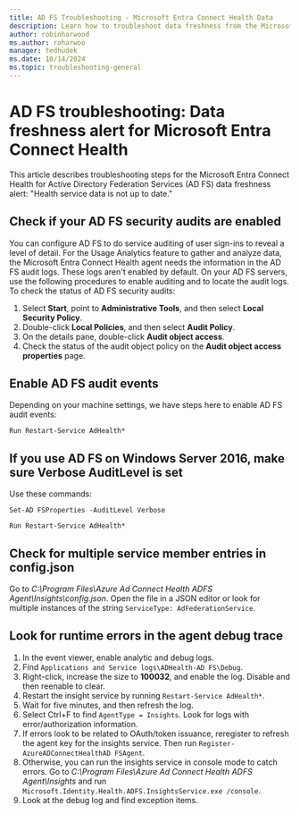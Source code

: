```yaml
---
title: AD FS Troubleshooting - Microsoft Entra Connect Health Data
description: Learn how to troubleshoot data freshness from the Microsoft Entra Connect Health agent for Active Directory Federation Services.
author: robinharwood
ms.author: roharwoo
manager: tedhudek
ms.date: 10/14/2024
ms.topic: troubleshooting-general
---
```


# AD FS troubleshooting: Data freshness alert for Microsoft Entra Connect Health

This article describes troubleshooting steps for the Microsoft Entra Connect Health for Active Directory Federation Services (AD FS) data freshness alert: "Health service data is not up to date."

## Check if your AD FS security audits are enabled

You can configure AD FS to do service auditing of user sign-ins to reveal a level of detail. For the Usage Analytics feature to gather and analyze data, the Microsoft Entra Connect Health agent needs the information in the AD FS audit logs. These logs aren't enabled by default. On your AD FS servers, use the following procedures to enable auditing and to locate the audit logs. To check the status of AD FS security audits:

 1. Select **Start**, point to **Administrative Tools**, and then select **Local Security Policy**.
 1. Double-click **Local Policies**, and then select **Audit Policy**.
 1. On the details pane, double-click **Audit object access**.
 1. Check the status of the audit object policy on the **Audit object access properties** page.

## Enable AD FS audit events

Depending on your machine settings, we have steps here to enable AD FS audit events:

`Run Restart-Service AdHealth*`

## If you use AD FS on Windows Server 2016, make sure Verbose AuditLevel is set

Use these commands:

`Set-AD FSProperties -AuditLevel Verbose`

`Run Restart-Service AdHealth*`

## Check for multiple service member entries in config.json

Go to *C:\Program Files\Azure Ad Connect Health ADFS Agent\Insights\config.json*.
Open the file in a JSON editor or look for multiple instances of the string `ServiceType: AdFederationService`.

## Look for runtime errors in the agent debug trace

 1. In the event viewer, enable analytic and debug logs.
 1. Find `Applications and Service logs\ADHealth-AD FS\Debug`.
 1. Right-click, increase the size to **100032**, and enable the log. Disable and then reenable to clear.
 1. Restart the insight service by running `Restart-Service AdHealth*`.
 1. Wait for five minutes, and then refresh the log.
 1. Select Ctrl+F to find `AgentType = Insights`. Look for logs with error/authorization information.
 1. If errors look to be related to OAuth/token issuance, reregister to refresh the agent key for the insights service. Then run `Register-AzureADConnectHealthAD FSAgent`.
 1. Otherwise, you can run the insights service in console mode to catch errors. Go to *C:\Program Files\Azure Ad Connect Health ADFS Agent\Insights* and run `Microsoft.Identity.Health.ADFS.InsightsService.exe /console`.
 1. Look at the debug log and find exception items.
